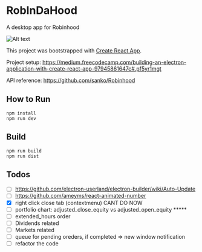 # RobInDaHood
A desktop app for Robinhood

![Alt text](http://i.imgur.com/UYlM9FL.png "Optional title")

This project was bootstrapped with [Create React App](https://github.com/facebookincubator/create-react-app).

Project setup: https://medium.freecodecamp.com/building-an-electron-application-with-create-react-app-97945861647c#.pf5yr1mgt

API reference: https://github.com/sanko/Robinhood

## How to Run
```shell
npm install
npm run dev
```

## Build
```shell
npm run build
npm run dist
```

## Todos
- [ ] https://github.com/electron-userland/electron-builder/wiki/Auto-Update
- [ ] https://github.com/ameyms/react-animated-number
- [x] right click close tab (contextmenu) CANT DO NOW
- [ ] portfolio chart: adjusted_close_equity vs adjusted_open_equity *****
- [ ] extended_hours order
- [ ] Dividends related
- [ ] Markets related
- [ ] queue for pending oreders, if completed => new window notification
- [ ] refactor the code
